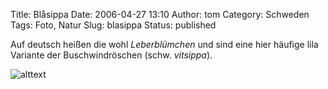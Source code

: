 Title: Blåsippa
Date: 2006-04-27 13:10
Author: tom
Category: Schweden
Tags: Foto, Natur
Slug: blasippa
Status: published

Auf deutsch heißen die wohl *Leberblümchen* und sind eine hier häufige
lila Variante der Buschwindröschen (schw. *vitsippa*).

![alttext](http://www.fiket.de/pic/blasippa.jpg)

